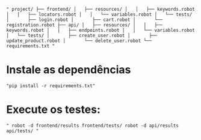 `"
project/
├── frontend/
│   ├── resources/
│   │   ├── keywords.robot
│   │   ├── locators.robot
│   │   └── variables.robot
│   └── tests/
│       ├── login.robot
│       ├── cart.robot
│       └── registration.robot
├── api/
│   ├── resources/
│   │   ├── keywords.robot
│   │   ├── endpoints.robot
│   │   └── variables.robot
│   └── tests/
│       ├── create_user.robot
│       ├── update_product.robot
│       └── delete_user.robot
└── requirements.txt
"`



# Instale as dependências
`"pip install -r requirements.txt"`

# Execute os testes:
`"
robot -d frontend/results frontend/tests/
robot -d api/results api/tests/
"`	